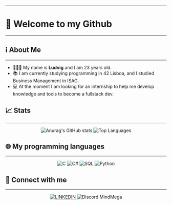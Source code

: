 _____________________________________________________________________________________________________________________________________________________________________________________________________________________________________________________________________________
# 👋 **Welcome to my Github**
_____________________________________________________________________________________________________________________________________________________________________________________________________________________________________________________________________________
## ℹ️ About Me
_____________________________________________________________________________________________________________________________________________________________________________________________________________________________________________________________________________

* 👨🏼‍💻 My name is **Ludvig** and I am 23 years old.
* 📚 I am currently studying programming in 42 Lisboa, and I studied Business Management in ISAG.
* 💻 At the moment I am looking for an internship to help me develop knowledge and tools to become a fullstack dev.

## 📈 Stats
_____________________________________________________________________________________________________________________________________________________________________________________________________________________________________________________________________________
<p align="center">
  <img src="https://github-readme-stats.vercel.app/api?username=MrRieff&show_icons=true&hide=contribs&theme=tokyonight&cache_seconds=10&count_private=true" alt="Anurag's GitHub stats" />
  <img src="https://github-readme-stats.vercel.app/api/top-langs/?username=MrRieff&theme=tokyonight&cache_seconds=1800&layout=compact&count_private=true" alt="Top Languages" />
</p>

## 🌐 My programming languages
_____________________________________________________________________________________________________________________________________________________________________________________________________________________________________________________________________________
 <p align="center">
   <img src="https://img.shields.io/badge/C-00599C?style=for-the-badge&logo=c&logoColor=white" alt="C" />
   <img src="https://img.shields.io/badge/C%23-239120?style=for-the-badge&logo=c-sharp&logoColor=white" alt="C#" />
   <img src="https://img.shields.io/badge/SQL-003B57?style=for-the-badge&logo=postgresql&logoColor=white" alt="SQL" />
   <img src="https://img.shields.io/badge/Python-3776AB?style=for-the-badge&logo=python&logoColor=white" alt="Python" />
 </p>

## 📱 Connect with me
_____________________________________________________________________________________________________________________________________________________________________________________________________________________________________________________________________________
<p align="center">
  <a href="https://www.linkedin.com/in/ludvig-johannes-smith-rieff-9a8819242/">
    <img src="https://img.shields.io/badge/LinkedIn-0077B5?style=flat-square&logo=linkedin&logoColor=white" alt="LINKEDIN" />
  </a>
  <img src="https://img.shields.io/badge/Discord-5865F2?style=flat-square&logo=discord&logoColor=white" alt="Discord" /> 
  MindMega
</p>
